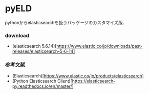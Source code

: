 # pyELD
pythonからelasticsearchを扱うパッケージのカスタマイズ版．

### download
* (elasticsearch 5.6.14)[https://www.elastic.co/jp/downloads/past-releases/elasticsearch-5-6-14]

### 参考文献
* (Elasticsearch)[https://www.elastic.co/jp/products/elasticsearch]
* (Python Elasticsearch Client)[https://elasticsearch-py.readthedocs.io/en/master/]


